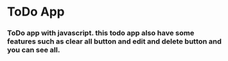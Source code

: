 # ToDo App
###  ToDo app with javascript. this todo app also have some features such as clear all button and edit and delete button and you can see all.
